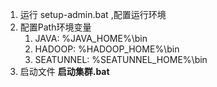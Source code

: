 1. 运行 setup-admin.bat ,配置运行环境
2. 配置Path环境变量
    1. JAVA: %JAVA_HOME%\bin
    2. HADOOP: %HADOOP_HOME%\bin
    3. SEATUNNEL: %SEATUNNEL_HOME%\bin
3. 启动文件 **启动集群.bat**